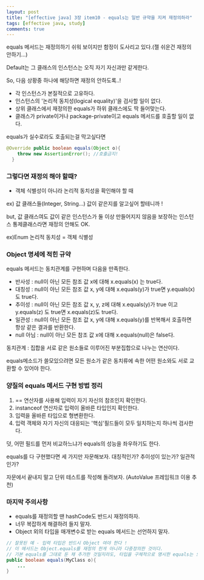 ```yaml
---
layout: post
title: "[effective java] 3장 item10 - equals는 일반 규약을 지켜 재정의하라"
tags: [effective java, study]
comments: true
---
```


equals 메서드는 재정의하기 쉬워 보이지만 함정이 도사리고 있다.(젤 쉬운건 재정의 안하기...)

Default는 그 클래스의 인스턴스는 오직 자기 자신과만 같게한다.

So, 다음 상황중 하나에 해당하면 재정의 안하도록..!

- 각 인스턴스가 본질적으로 고유하다.
- 인스턴스의 '논리적 동치성(logical equality)'을 검사할 일이 없다.
- 상위 클래스에서 재정의한 equals가 하위 클래스에도 딱 들어맞는다.
- 클래스가 private이거나 package-private이고 equals 메서드를 호출할 일이 없다.

equals가 실수로라도 호출되는걸 막고싶다면
```java
@Override public boolean equals(Object o){
    throw new AssertionError(); //호출금지!
  }
```


### 그렇다면 재정의 해야 할때?

- 객체 식별성이 아니라 논리적 동치성을 확인해야 할 때

ex) 값 클래스들(Integer, String...) 값이 같은지를 알고싶어 할테니까 !

but, 값 클래스여도 값이 같은 인스턴스가 둘 이상 만들어지지 않음을 보장하는 인스턴스 통제클래스라면 재정의 안해도 OK.

ex)Enum   논리적 동치성 = 객체 식별성



### Object 명세에 적힌 규약

  equals 메서드는 동치관계를 구현하며 다음을 만족한다.
  - 반사성 : null이 아닌 모든 참조 값 x에 대해 x.equals(x) 는 true다.
  - 대칭성 : null이 아닌 모든 참조 값 x, y에 대해 x.equals(y)가 true면 y.equals(x)도 true다.
  - 추이성 : null이 아닌 모든 참조 값 x, y, z에 대해 x.equals(y)가 true 이고 y.equals(z) 도 true면 x.equals(z)도 true다.
  - 일관성 : null이 아닌 모든 참조 값 x, y에 대해 x.equals(y)를 반복해서 호출하면 항상 같은 결과를 반환한다.
  - null 아님 : null이 아닌 모든 참조 값 x에 대해 x.equals(null)은 false다.
  
  동치관계 : 집합을 서로 같은 원소들로 이루어진 부분집합으로 나누는 연산이다.
  
  equals메소드가 쓸모있으려면 모든 원소가 같은 동치류에 속한 어떤 원소와도 서로 교환할 수 있어야 한다.
  
  
  
### 양질의 equals 메서드 구현 방법 정리

1. == 연산자를 사용해 입력이 자기 자신의 참조인지 확인한다.
2. instanceof 연산자로 입력이 올바른 타입인지 확인한다.
3. 입력을 올바른 타입으로 형변환한다.
4. 입력 객체와 자기 자신의 대응되는 '핵심'필드들이 모두 일치하는지 하나씩 검사한다.


덧, 어떤 필드를 먼저 비교하느냐가 equals의 성능을 좌우하기도 한다.

equals를 다 구현했다면 세 가지만 자문해보자. 대칭적인가? 추이성이 있는가? 일관적인가?

자문에서 끝내지 말고 단위 테스트를 작성해 돌려보자. (AutoValue 프레임워크 이용 추천)


### 마지막 주의사항

- equals를 재정의할 땐 hashCode도 반드시 재정의하자.
- 너무 복잡하게 해결하려 들지 말자.
- Object 외의 타입을 매개변수로 받는 equals 메서드는 선언하지 말자.
```java
// 잘못된 예 - 입력 타입은 반드시 Object 여야 한다 !
// 이 메서드는 Object.equals를 재정의 한게 아니라 다중정의한 것이다.
// 기본 equals를 그대로 둔 채 추가한 것일지라도, 타입을 구체적으로 명시한 equals는 오히려 해가 된다.
public boolean equals(MyClass o){
    ...
}
```


